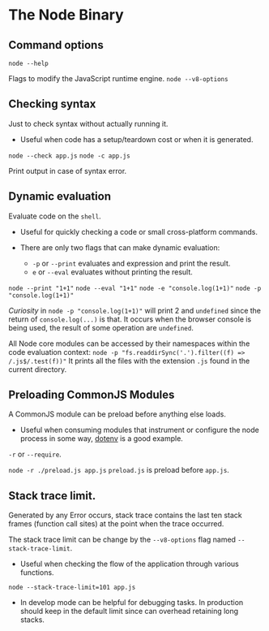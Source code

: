 # The Node Binary

## Command options

`node --help`

Flags to modify the JavaScript runtime engine.
`node --v8-options`

## Checking syntax

Just to check syntax without actually running it.

- Useful when code has a setup/teardown cost or when it is generated.

`node --check app.js`
`node -c app.js`

Print output in case of syntax error.

## Dynamic evaluation

Evaluate code on the `shell`.

- Useful for quickly checking a code or small cross-platform commands.

- There are only two flags that can make dynamic evaluation:
  - `-p` or `--print` evaluates and expression and print the result.
  - `e` or `--eval` evaluates without printing the result.

`node --print "1+1"`
`node --eval "1+1"`
`node -e "console.log(1+1)"`
`node -p "console.log(1+1)"`

*Curiosity*
in `node -p "console.log(1+1)"` will print 2 and `undefined` since the return of `console.log(...)` is that. It occurs when the browser console is being used, the result of some operation are `undefined`.

All Node core modules can be accessed by their namespaces within the code evaluation context:
`node -p "fs.readdirSync('.').filter((f) => /.js$/.test(f))"`
It prints all the files with the extension `.js` found in the current directory.

## Preloading CommonJS Modules

A CommonJS module can be preload before anything else loads.

- Useful when consuming modules that instrument or configure the node process in some way, [dotenv](https://www.npmjs.com/package/dotenv#preload) is a good example.

`-r` or `--require`.

`node -r ./preload.js app.js`
`preload.js` is preload before `app.js`.

## Stack trace limit.

Generated by any Error occurs, stack trace contains the last ten stack frames (function call sites) at the point when the trace occurred.

The stack trace limit can be change by the `--v8-options` flag named `--stack-trace-limit`.

- Useful when checking the flow of the application through various functions.

`node --stack-trace-limit=101 app.js `

- In develop mode can be helpful for debugging tasks. In production should keep in the default limit since can overhead retaining long stacks.